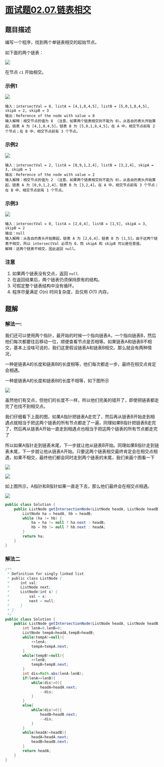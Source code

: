 # [面试题02.07.链表相交](https://leetcode-cn.com/problems/intersection-of-two-linked-lists-lcci/)
## 题目描述
编写一个程序，找到两个单链表相交的起始节点。

如下面的两个链表：

![](https://picgp.oss-cn-beijing.aliyuncs.com/img/20200701201506.png)

在节点 `c1` 开始相交。

### 示例1

![](https://picgp.oss-cn-beijing.aliyuncs.com/img/20200701201552.png)

```
输入：intersectVal = 8, listA = [4,1,8,4,5], listB = [5,0,1,8,4,5], skipA = 2, skipB = 3
输出：Reference of the node with value = 8
输入解释：相交节点的值为 8 （注意，如果两个链表相交则不能为 0）。从各自的表头开始算起，链表 A 为 [4,1,8,4,5]，链表 B 为 [5,0,1,8,4,5]。在 A 中，相交节点前有 2 个节点；在 B 中，相交节点前有 3 个节点。
```

### 示例2

![](https://picgp.oss-cn-beijing.aliyuncs.com/img/20200701201627.png)

```
输入：intersectVal = 2, listA = [0,9,1,2,4], listB = [3,2,4], skipA = 3, skipB = 1
输出：Reference of the node with value = 2
输入解释：相交节点的值为 2 （注意，如果两个链表相交则不能为 0）。从各自的表头开始算起，链表 A 为 [0,9,1,2,4]，链表 B 为 [3,2,4]。在 A 中，相交节点前有 3 个节点；在 B 中，相交节点前有 1 个节点。
```

### 示例3

![](https://picgp.oss-cn-beijing.aliyuncs.com/img/20200701201700.png)

```
输入：intersectVal = 0, listA = [2,6,4], listB = [1,5], skipA = 3, skipB = 2
输出：null
输入解释：从各自的表头开始算起，链表 A 为 [2,6,4]，链表 B 为 [1,5]。由于这两个链表不相交，所以 intersectVal 必须为 0，而 skipA 和 skipB 可以是任意值。
解释：这两个链表不相交，因此返回 null。
```
### 注意

1. 如果两个链表没有交点，返回 `null`.
2. 在返回结果后，两个链表仍须保持原有的结构。
3. 可假定整个链表结构中没有循环。
4. 程序尽量满足 $O(n)$ 时间复杂度，且仅用 $O(1)$ 内存。

## 题解
### 解法一:
我们还可以使用两个指针，最开始的时候一个指向链表A，一个指向链表B，然后他们每次都要往后移动一位，顺便查看节点是否相等。如果链表A和链表B不相交，基本上没啥可说的，我们这里假设链表A和链表B相交。那么就会有两种情况，

一种是链表A的长度和链表B的长度相等，他们每次都走一步，最终在相交点肯定会相遇。

一种是链表A的长度和链表B的长度不相等，如下图所示

![](https://picgp.oss-cn-beijing.aliyuncs.com/img/20201219183941.png)

虽然他们有交点，但他们的长度不一样，所以他们完美的错开了，即使把链表都走完了也找不到相交点。

我们仔细看下上面的图，如果A指针把链表A走完了，然后再从链表B开始走到相遇点就相当于把这两个链表的所有节点都走了一遍，同理如果B指针把链表B走完了，然后再从链表A开始一直走到相遇点也相当于把这两个链表的所有节点都走完了

所以如果A指针走到链表末尾，下一步就让他从链表B开始。同理如果B指针走到链表末尾，下一步就让他从链表A开始。只要这两个链表相交最终肯定会在相交点相遇，如果不相交，最终他们都会同时走到两个链表的末尾，我们来画个图看一下

![](https://picgp.oss-cn-beijing.aliyuncs.com/img/20201219184052.png)

![](https://picgp.oss-cn-beijing.aliyuncs.com/img/20201219184102.png)

如上图所示，A指针和B指针如果一直走下去，那么他们最终会在相交点相遇。

![](https://picgp.oss-cn-beijing.aliyuncs.com/img/20200701211458.png)
```java
public class Solution {
    public ListNode getIntersectionNode(ListNode headA, ListNode headB) {
        ListNode ha = headA, hb = headB;
        while (ha != hb) {
            ha = ha != null ? ha.next : headB;
            hb = hb != null ? hb.next : headA;
        }
        return ha;
    }
}
```
### 解法二
```java
/**
 * Definition for singly-linked list.
 * public class ListNode {
 *     int val;
 *     ListNode next;
 *     ListNode(int x) {
 *         val = x;
 *         next = null;
 *     }
 * }
 */
public class Solution {
    public ListNode getIntersectionNode(ListNode headA, ListNode headB) {
        int lenA=0,lenB=0;
        ListNode tempA=headA,tempB=headB;
        while(tempA!=null){
            ++lenA;
            tempA=tempA.next;
        }
        while(tempB!=null){
            ++lenB;
            tempB=tempB.next;
        }
        int dis=Math.abs(lenA-lenB);
        if(lenA>=lenB){
            while(dis!=0){
                headA=headA.next;
                --dis;
            }
        }
        else{
            while(dis!=0){
                headB=headB.next;
                --dis;
            }
        }
        while(headA!=headB){
            headA=headA.next;
            headB=headB.next;
        }
        return headA;
    }
}
```

